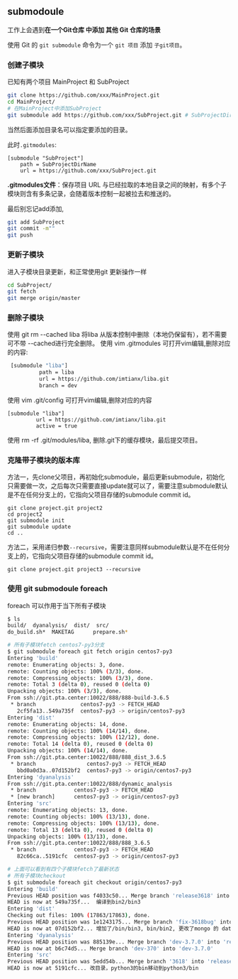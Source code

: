 ## submodoule

工作上会遇到**在一个Git仓库 中添加 其他 Git 仓库的场景**

使用 Git 的 `git submodule` 命令为一个 `git 项目` 添加 `子git项目`。



### 创建子模块

已知有两个项目 MainProject 和 SubProject

``` sh
git clone https://github.com/xxx/MainProject.git
cd MainProject/
# 在MainProject中添加SubProject
git submodule add https://github.com/xxx/SubProject.git # SubProjectDirName
```

当然后面添加目录名可以指定要添加的目录。

此时`.gitmodules`:

```
[submodule "SubProject"]
	path = SubProjectDirName
	url = https://github.com/xxx/SubProject.git
```

**.gitmodules文件**：保存项目 URL 与已经拉取的本地目录之间的映射，有多个子模块则含有多条记录，会随着版本控制一起被拉去和推送的。

最后别忘记add添加,

``` sh
git add SubProject
git commit -m""
git push 
```



### 更新子模块

进入子模块目录更新，和正常使用git 更新操作一样

``` sh
cd SubProject/
git fetch
git merge origin/master
```



### 删除子模块

使用 git rm --cached liba 将liba 从版本控制中删除（本地仍保留有），若不需要可不带 --cached进行完全删除。
使用 vim .gitmodules 可打开vim编辑,删除对应的内容:

``` sh
 [submodule "liba"]
          path = liba
          url = https://github.com/imtianx/liba.git
          branch = dev
```

使用 vim .git/config 可打开vim编辑,删除对应的内容

```
[submodule "liba"]
         url = https://github.com/imtianx/liba.git
         active = true
```

使用 rm -rf .git/modules/liba, 删除.git下的缓存模块，最后提交项目。





### 克隆带子模块的版本库

方法一，先clone父项目，再初始化submodule，最后更新submodule，初始化只需要做一次，之后每次只需要直接update就可以了，需要注意submodule默认是不在任何分支上的，它指向父项目存储的submodule commit id。

```
git clone project.git project2
cd project2
git submodule init
git submodule update
cd ..
```

方法二，采用递归参数`--recursive`，需要注意同样submodule默认是不在任何分支上的，它指向父项目存储的submodule commit id。

```
git clone project.git project3 --recursive
```



### 使用 git submodoule foreach

foreach 可以作用于当下所有子模块

```sh
$ ls
build/  dyanalysis/  dist/  src/
do_build.sh*  MAKETAG      prepare.sh*   

# 所有子模块fetch centos7-py3分支
$ git submodule foreach git fetch origin centos7-py3
Entering 'build'
remote: Enumerating objects: 3, done.
remote: Counting objects: 100% (3/3), done.
remote: Compressing objects: 100% (3/3), done.
remote: Total 3 (delta 0), reused 0 (delta 0)
Unpacking objects: 100% (3/3), done.
From ssh://git.pta.center:10022/888/888-build-3.6.5
 * branch              centos7-py3 -> FETCH_HEAD
   2cf5fa13..549a735f  centos7-py3 -> origin/centos7-py3
Entering 'dist'
remote: Enumerating objects: 14, done.
remote: Counting objects: 100% (14/14), done.
remote: Compressing objects: 100% (12/12), done.
remote: Total 14 (delta 0), reused 0 (delta 0)
Unpacking objects: 100% (14/14), done.
From ssh://git.pta.center:10022/888/888_dist_3.6.5
 * branch                centos7-py3 -> FETCH_HEAD
   bbd0a0d3a..07d152bf2  centos7-py3 -> origin/centos7-py3
Entering 'dyanalysis'
From ssh://git.pta.center:10022/888/dynamic_analysis
 * branch            centos7-py3 -> FETCH_HEAD
 * [new branch]      centos7-py3 -> origin/centos7-py3
Entering 'src'
remote: Enumerating objects: 13, done.
remote: Counting objects: 100% (13/13), done.
remote: Compressing objects: 100% (13/13), done.
remote: Total 13 (delta 0), reused 0 (delta 0)
Unpacking objects: 100% (13/13), done.
From ssh://git.pta.center:10022/888/888_3.6.5
 * branch            centos7-py3 -> FETCH_HEAD
   82c66ca..5191cfc  centos7-py3 -> origin/centos7-py3

# 上面可以看到有四个子模块fetch了最新状态
# 所有子模块checkout 
$ git submodule foreach git checkout origin/centos7-py3
Entering 'build'
Previous HEAD position was f4033c50... Merge branch 'release3618' into 'release-3.6.18'
HEAD is now at 549a735f...  编译到bin2/bin3
Entering 'dist'
Checking out files: 100% (17863/17863), done.
Previous HEAD position was 1e1243175... Merge branch 'fix-3618bug' into 'release-3.6.18'
HEAD is now at 07d152bf2... 增加了/bin/bin3, bin/bin2, 更改了mongo 的 data 和 log的存放
Entering 'dyanalysis'
Previous HEAD position was 885139e... Merge branch 'dev-3.7.0' into 'release-3.6.18'
HEAD is now at b6c74d5... Merge branch 'dev-370' into 'dev-3.7.0'
Entering 'src'
Previous HEAD position was 5edd54b... Merge branch '3618' into 'release-3.6.18'
HEAD is now at 5191cfc... 改目录，python3的bin移动到python3/bin
```





